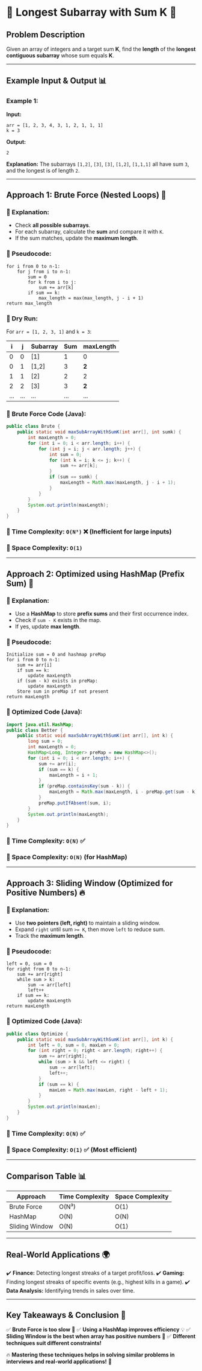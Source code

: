 
# **📌 Longest Subarray with Sum K** 🎯

## **Problem Description**
Given an array of integers and a target sum **K**, find the **length** of the **longest contiguous subarray** whose sum equals **K**.

---

## **Example Input & Output** 📊

### **Example 1:**
**Input:**
```plaintext
arr = [1, 2, 3, 4, 3, 1, 2, 1, 1, 1]
k = 3
```
**Output:**
```plaintext
2
```
**Explanation:** The subarrays `[1,2]`, `[3]`, `[3]`, `[1,2]`, `[1,1,1]` all have sum `3`, and the longest is of length `2`.

---

## **Approach 1: Brute Force (Nested Loops) 🐢**
### **🔹 Explanation:**
- Check **all possible subarrays**.
- For each subarray, calculate the **sum** and compare it with `K`.
- If the sum matches, update the **maximum length**.

### **🔹 Pseudocode:**
```plaintext
for i from 0 to n-1:
    for j from i to n-1:
        sum = 0
        for k from i to j:
            sum += arr[k]
        if sum == k:
            max_length = max(max_length, j - i + 1)
return max_length
```

### **🔹 Dry Run:**
For `arr = [1, 2, 3, 1]` and `k = 3`:

| i | j | Subarray | Sum | maxLength |
|---|---|---------|----|------------|
| 0 | 0 | [1]    | 1  | 0          |
| 0 | 1 | [1,2]  | 3  | **2**       |
| 1 | 1 | [2]    | 2  | 2          |
| 2 | 2 | [3]    | 3  | **2**       |
| ... | ... | ... | ... | ... |

### **🔹 Brute Force Code (Java):**
```java
public class Brute {
    public static void maxSubArrayWithSumK(int arr[], int sumk) {
        int maxLength = 0;
        for (int i = 0; i < arr.length; i++) {
            for (int j = i; j < arr.length; j++) {
                int sum = 0;
                for (int k = i; k <= j; k++) {
                    sum += arr[k];
                }
                if (sum == sumk) {
                    maxLength = Math.max(maxLength, j - i + 1);
                }
            }
        }
        System.out.println(maxLength);
    }
}
```

### **🔹 Time Complexity:** `O(N³)` ❌ (Inefficient for large inputs)
### **🔹 Space Complexity:** `O(1)`

---

## **Approach 2: Optimized using HashMap (Prefix Sum) 🚀**
### **🔹 Explanation:**
- Use a **HashMap** to store **prefix sums** and their first occurrence index.
- Check if `sum - K` exists in the map.
- If yes, update **max length**.

### **🔹 Pseudocode:**
```plaintext
Initialize sum = 0 and hashmap preMap
for i from 0 to n-1:
    sum += arr[i]
    if sum == k:
        update maxLength
    if (sum - k) exists in preMap:
        update maxLength
    Store sum in preMap if not present
return maxLength
```

### **🔹 Optimized Code (Java):**
```java
import java.util.HashMap;
public class Better {
    public static void maxSubArrayWithSumK(int arr[], int k) {
        long sum = 0;
        int maxLength = 0;
        HashMap<Long, Integer> preMap = new HashMap<>();
        for (int i = 0; i < arr.length; i++) {
            sum += arr[i];
            if (sum == k) {
                maxLength = i + 1;
            }
            if (preMap.containsKey(sum - k)) {
                maxLength = Math.max(maxLength, i - preMap.get(sum - k));
            }
            preMap.putIfAbsent(sum, i);
        }
        System.out.println(maxLength);
    }
}
```

### **🔹 Time Complexity:** `O(N)` ✅
### **🔹 Space Complexity:** `O(N)` (for HashMap)

---

## **Approach 3: Sliding Window (Optimized for Positive Numbers) 🔥**
### **🔹 Explanation:**
- Use **two pointers (left, right)** to maintain a sliding window.
- Expand `right` until sum `>= K`, then move `left` to reduce sum.
- Track the **maximum length**.

### **🔹 Pseudocode:**
```plaintext
left = 0, sum = 0
for right from 0 to n-1:
    sum += arr[right]
    while sum > k:
        sum -= arr[left]
        left++
    if sum == k:
        update maxLength
return maxLength
```

### **🔹 Optimized Code (Java):**
```java
public class Optimize {
    public static void maxSubArrayWithSumK(int arr[], int k) {
        int left = 0, sum = 0, maxLen = 0;
        for (int right = 0; right < arr.length; right++) {
            sum += arr[right];
            while (sum > k && left <= right) {
                sum -= arr[left];
                left++;
            }
            if (sum == k) {
                maxLen = Math.max(maxLen, right - left + 1);
            }
        }
        System.out.println(maxLen);
    }
}
```

### **🔹 Time Complexity:** `O(N)` ✅
### **🔹 Space Complexity:** `O(1)` ✅ (Most efficient)

---

## **Comparison Table 📊**
| Approach       | Time Complexity | Space Complexity |
|---------------|---------------|----------------|
| Brute Force   | O(N³)         | O(1)          |
| HashMap       | O(N)          | O(N)          |
| Sliding Window | O(N)          | O(1)          |

---

## **Real-World Applications 🌍**
✔️ **Finance:** Detecting longest streaks of a target profit/loss.
✔️ **Gaming:** Finding longest streaks of specific events (e.g., highest kills in a game).
✔️ **Data Analysis:** Identifying trends in sales over time.

---

## **Key Takeaways & Conclusion 🎯**
✅ **Brute Force is too slow** 🚫
✅ **Using a HashMap improves efficiency** 💡
✅ **Sliding Window is the best when array has positive numbers** 🚀
✅ **Different techniques suit different constraints!**

🔥 **Mastering these techniques helps in solving similar problems in interviews and real-world applications!** 🚀

